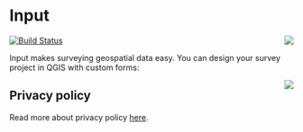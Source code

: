 # Input

<img align="right" src="https://raw.githubusercontent.com/lutraconsulting/input/d781624aa2927d3c92432905de441d4fa83980f1/app/img/input.png">

[![Build Status](https://travis-ci.com/lutraconsulting/input.svg?branch=master)](https://travis-ci.com/lutraconsulting/input)

Input makes surveying geospatial data easy. You can design your survey project in QGIS with custom forms:

<img align="right" src="https://github.com/lutraconsulting/input/blob/frontpage/images/screens.png">


## Privacy policy
Read more about privacy policy [here](privacy_policy.md).
